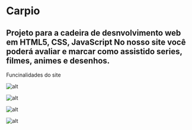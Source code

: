 # Carpio
 Projeto para a cadeira de desnvolvimento web em HTML5, CSS, JavaScript
 No nosso site você poderá avaliar e marcar como assistido series, filmes, animes e desenhos.
-----------------------------------------------------------------------------------------------

Funcinalidades do site

![alt](https://cdn.discordapp.com/attachments/747631789933330443/909986395173572638/unknown.png)

![alt](https://cdn.discordapp.com/attachments/747631789933330443/909985934462844960/unknown.png)

![alt](https://cdn.discordapp.com/attachments/747631789933330443/909986817862950952/unknown.png)

![alt](https://cdn.discordapp.com/attachments/747631789933330443/909987078513782804/unknown.png)




